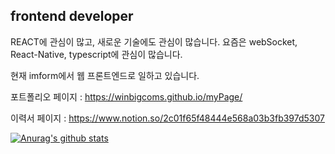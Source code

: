 ## frontend developer 

REACT에 관심이 많고, 새로운 기술에도 관심이 많습니다. 요즘은 webSocket, React-Native, typescript에 관심이 많습니다.

현재 imform에서 웹 프론트엔드로 일하고 있습니다.

포트폴리오 페이지  : https://winbigcoms.github.io/myPage/

이력서 페이지 : https://www.notion.so/2c01f65f48444e568a03b3fb397d5307
<!--
**winbigcoms/winbigcoms** is a ✨ _special_ ✨ repository because its `README.md` (this file) appears on your GitHub profile.

Here are some ideas to get you started:

- 🔭 I’m currently working on ...
- 🌱 I’m currently learning ...
- 👯 I’m looking to collaborate on ...
- 🤔 I’m looking for help with ...
- 💬 Ask me about ...
- 📫 How to reach me: ...
- 😄 Pronouns: ...
- ⚡ Fun fact: ...
-->
[![Anurag's github stats](https://github-readme-stats.vercel.app/api?username=winbigcoms)](https://github.com/anuraghazra/github-readme-stats)
